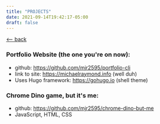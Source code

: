 ```yaml
---
title: "PROJECTS"
date: 2021-09-14T19:42:17-05:00
draft: false
---
```

[<-- back](https://michaelraymond.info)

### Portfolio Website (the one you're on now):
* github: https://github.com/mjr2595/portfolio-cli
* link to site: https://michaelraymond.info (well duh)
* Uses Hugo framework: https://gohugo.io (shell theme)

### Chrome Dino game, but it's me:
* github: https://github.com/mjr2595/chrome-dino-but-me
* JavaScript, HTML, CSS